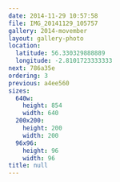 ```yaml
---
date: 2014-11-29 10:57:58
file: IMG_20141129_105757
gallery: 2014-movember
layout: gallery-photo
location:
  latitude: 56.330329888889
  longitude: -2.8101723333333
next: 786a35e
ordering: 3
previous: a4ee560
sizes:
  640w:
    height: 854
    width: 640
  200x200:
    height: 200
    width: 200
  96x96:
    height: 96
    width: 96
title: null
---
```

